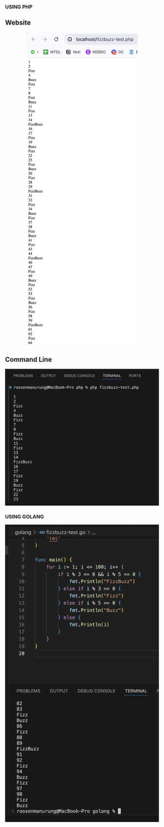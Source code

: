 ### USING PHP

## Website

<p align="center">
      <img src="img/php.png">
   </a>
</p>

## Command Line

<p align="center">
      <img src="img/php-command.png">
   </a>
</p>

### USING GOLANG

<p align="center">
      <img src="img/go.png">
   </a>
</p>
